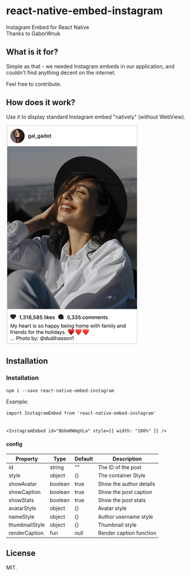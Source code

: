 # react-native-embed-instagram

Instagram Embed for React Native  
Thanks to GaborWnuk

## What is it for?
Simple as that - we needed Instagram embeds in our application, and couldn't find anything decent on the internet.

Feel free to contribute.

## How does it work?

Use it to display standard Instagram embed "natively" (without WebView).

![Screenshot](https://github.com/Kobidl/react-native-embed-instagram/raw/master/screenshots/screenshot.png)

## Installation

### Installation

```
npm i --save react-native-embed-instagram
```

Example:

```
import InstagramEmbed from 'react-native-embed-instagram'  


<InstagramEmbed id="Bbbm0WmgVLa" style={{ width: "100%" }} />
```


#### config

Property | Type | Default | Description
--- | --- | --- | ---
id | string | "" |The ID of the post
style | object | {} | The container Style
showAvatar | boolean | true | Show the author details
showCaption | boolean | true | Show the post caption
showStats | boolean | true | Show the post stats
avatarStyle | object | {} | Avatar style
nameStyle | object | {} | Author username style
thumbnailStyle | object | {} | Thumbnail style
renderCaption | fun | null | Render caption function


## License
MIT.
